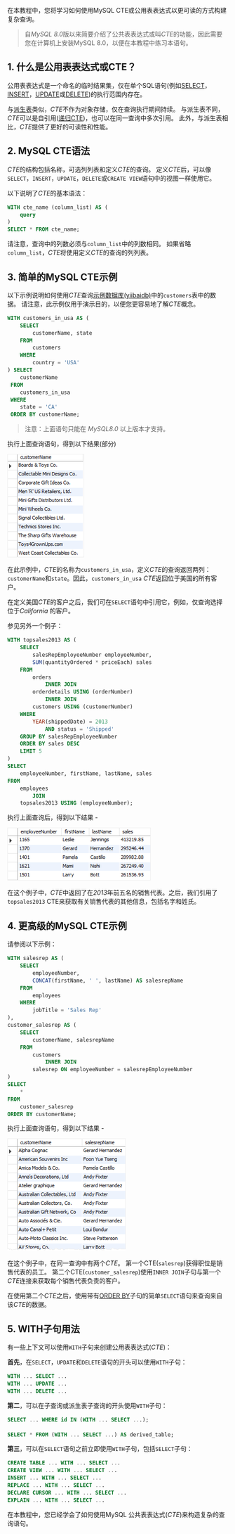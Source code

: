 在本教程中，您将学习如何使用MySQL CTE或公用表表达式以更可读的方式构建复杂查询。

> 自*MySQL 8.0*版以来简要介绍了公共表表达式或叫*CTE*的功能，因此需要您在计算机上安装MySQL 8.0，以便在本教程中练习本语句。

## 1. 什么是公用表表达式或CTE？

公用表表达式是一个命名的临时结果集，仅在单个SQL语句(例如[SELECT](http://www.yiibai.com/mysql/select-statement-query-data.html)，[INSERT](http://www.yiibai.com/mysql/insert-statement.html)，[UPDATE](http://www.yiibai.com/mysql/update-data.html)或[DELETE](http://www.yiibai.com/mysql/delete-statement.html))的执行范围内存在。

与[派生表](http://www.yiibai.com/mysql/derived-table.html)类似，*CTE*不作为对象存储，仅在查询执行期间持续。 与派生表不同，*CTE*可以是自引用([递归CTE](http://www.yiibai.com/mysql/recursive-cte.html))，也可以在同一查询中多次引用。 此外，与派生表相比，*CTE*提供了更好的可读性和性能。

## 2. MySQL CTE语法

*CTE*的结构包括名称，可选列列表和定义*CTE*的查询。 定义*CTE*后，可以像`SELECT`，`INSERT`，`UPDATE`，`DELETE`或`CREATE VIEW`语句中的视图一样使用它。

以下说明了*CTE*的基本语法：

```sql
WITH cte_name (column_list) AS (
    query
) 
SELECT * FROM cte_name;
```

请注意，查询中的列数必须与`column_list`中的列数相同。 如果省略`column_list`，*CTE*将使用定义*CTE*的查询的列列表。

## 3. 简单的MySQL CTE示例

以下示例说明如何使用*CTE*查询[示例数据库(yiibaidb)](http://www.yiibai.com/mysql/sample-database.html)中的`customers`表中的数据。 请注意，此示例仅用于演示目的，以便您更容易地了解*CTE*概念。

```sql
WITH customers_in_usa AS (
    SELECT 
        customerName, state
    FROM
        customers
    WHERE
        country = 'USA'
) SELECT 
    customerName
 FROM
    customers_in_usa
 WHERE
    state = 'CA'
 ORDER BY customerName;
```

> 注意：上面语句只能在 *MySQL8.0* 以上版本才支持。

执行上面查询语句，得到以下结果(部分)

![img](../images/293170700_56998.png)

在此示例中，*CTE*的名称为`customers_in_usa`，定义*CTE*的查询返回两列：`customerName`和`state`。因此，`customers_in_usa` *CTE*返回位于美国的所有客户。

在定义美国*CTE*的客户之后，我们可在`SELECT`语句中引用它，例如，仅查询选择位于*California* 的客户。

参见另外一个例子：

```sql
WITH topsales2013 AS (
    SELECT 
        salesRepEmployeeNumber employeeNumber,
        SUM(quantityOrdered * priceEach) sales
    FROM
        orders
            INNER JOIN
        orderdetails USING (orderNumber)
            INNER JOIN
        customers USING (customerNumber)
    WHERE
        YEAR(shippedDate) = 2013
            AND status = 'Shipped'
    GROUP BY salesRepEmployeeNumber
    ORDER BY sales DESC
    LIMIT 5
)
SELECT 
    employeeNumber, firstName, lastName, sales
FROM
    employees
        JOIN
    topsales2013 USING (employeeNumber);
```

执行上面查询后，得到以下结果 -

![img](../images/542170704_19817.png)

在这个例子中，*CTE*中返回了在*2013*年前五名的销售代表。之后，我们引用了`topsales2013` CTE来获取有关销售代表的其他信息，包括名字和姓氏。

## 4. 更高级的MySQL CTE示例

请参阅以下示例：

```sql
WITH salesrep AS (
    SELECT 
        employeeNumber,
        CONCAT(firstName, ' ', lastName) AS salesrepName
    FROM
        employees
    WHERE
        jobTitle = 'Sales Rep'
),
customer_salesrep AS (
    SELECT 
        customerName, salesrepName
    FROM
        customers
            INNER JOIN
        salesrep ON employeeNumber = salesrepEmployeeNumber
)
SELECT 
    *
FROM
    customer_salesrep
ORDER BY customerName;
```

执行上面查询语句，得到以下结果 -

![img](../images/249170718_89275.png)

在这个例子中，在同一查询中有两个*CTE*。 第一个CTE(`salesrep`)获得职位是销售代表的员工。 第二个CTE(`customer_salesrep`)使用`INNER JOIN`子句与第一个*CTE*连接来获取每个销售代表负责的客户。

在使用第二个*CTE*之后，使用带有[ORDER BY](http://www.yiibai.com/mysql/order-by.html)子句的简单`SELECT`语句来查询来自该*CTE*的数据。

## 5. WITH子句用法

有一些上下文可以使用`WITH`子句来创建公用表表达式(*CTE*)：

**首先**，在`SELECT`，`UPDATE`和`DELETE`语句的开头可以使用`WITH`子句：

```sql
WITH ... SELECT ...
WITH ... UPDATE ...
WITH ... DELETE ...
```

**第二**，可以在子查询或派生表子查询的开头使用`WITH`子句：

```sql
SELECT ... WHERE id IN (WITH ... SELECT ...);

SELECT * FROM (WITH ... SELECT ...) AS derived_table;
```

**第三**，可以在`SELECT`语句之前立即使用`WITH`子句，包括`SELECT`子句：

```sql
CREATE TABLE ... WITH ... SELECT ...
CREATE VIEW ... WITH ... SELECT ...
INSERT ... WITH ... SELECT ...
REPLACE ... WITH ... SELECT ...
DECLARE CURSOR ... WITH ... SELECT ...
EXPLAIN ... WITH ... SELECT ...
```

在本教程中，您已经学会了如何使用MySQL 公共表表达式(*CTE*)来构造复杂的查询语句。